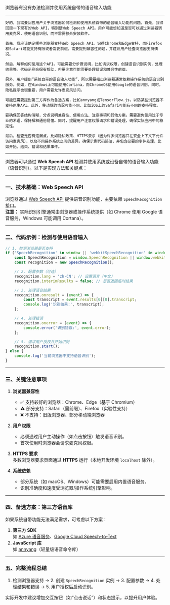 
浏览器有没有办法检测并使用系统自带的语音输入功能

---

```
好的，我需要回答用户关于浏览器如何检测和使用系统自带的语音输入功能的问题。首先，我得回顾一下现有的Web API，特别是Web Speech API。用户可能想知道是否可以通过浏览器调用麦克风，使用语音识别，而不需要额外安装软件。

首先，我应该确定哪些浏览器支持Web Speech API。记得Chrome和Edge支持，而Firefox和Safari可能支持有限或者需要前缀。需要提到兼容性问题，并建议用户检查浏览器支持情况。

然后，解释如何使用这个API。可能需要分步骤说明，比如请求权限，创建语音识别实例，处理结果等。代码示例会很有帮助，但要注意可能需要处理错误和兼容性前缀。

另外，用户提到“系统自带的语音输入功能”，所以需要指出浏览器通常依赖操作系统的语音识别服务。例如，在Windows上可能使用Cortana，而ChromeOS使用Google的语音识别。同时，隐私提示也很重要，用户需要允许麦克风访问。

可能还需要提到第三方库作为备选方案，比如annyang或TensorFlow.js，以防某些浏览器不支持原生API。此外，移动端的情况可能不同，比如iOS上的Safari可能有不同的支持程度。

要确保回答结构清晰，分点说明兼容性、使用方法、注意事项和其他方案。需要避免使用过于专业的术语，保持解释通俗易懂。同时，提醒用户注意权限请求和错误处理，确保实际应用中的稳定性。

最后，检查是否有遗漏点，比如隐私政策、HTTPS要求（因为许多浏览器只在安全上下文下允许访问麦克风），以及不同操作系统之间的差异。确保示例代码简洁，并包含必要的事件处理，比如开始、结束、错误和结果事件。
```

---

浏览器可以通过 **Web Speech API** 检测并使用系统或设备自带的语音输入功能（语音识别）。以下是实现方法和关键点：

---

### 一、技术基础：Web Speech API
浏览器通过 [Web Speech API](https://developer.mozilla.org/en-US/docs/Web/API/Web_Speech_API) 提供语音识别功能，主要依赖 `SpeechRecognition` 接口。  
**注意：** 实际识别引擎通常由浏览器或操作系统提供（如 Chrome 使用 Google 语音服务，Windows 可能调用 Cortana）。

---

### 二、代码示例：检测与使用语音输入
```javascript
// 1. 检测浏览器是否支持
if ('SpeechRecognition' in window || 'webkitSpeechRecognition' in window) {
    const SpeechRecognition = window.SpeechRecognition || window.webkitSpeechRecognition;
    const recognition = new SpeechRecognition();

    // 2. 配置参数（可选）
    recognition.lang = 'zh-CN'; // 设置语言（中文）
    recognition.interimResults = false; // 是否返回临时结果

    // 3. 处理语音结果
    recognition.onresult = (event) => {
        const transcript = event.results[0][0].transcript;
        console.log('识别结果:', transcript);
    };

    // 4. 处理错误
    recognition.onerror = (event) => {
        console.error('识别错误:', event.error);
    };

    // 5. 请求用户授权并开始识别
    recognition.start();
} else {
    console.log('当前浏览器不支持语音识别');
}
```

---

### 三、关键注意事项
1. **浏览器兼容性**  
   - ✅ 支持较好的浏览器：Chrome、Edge（基于 Chromium）  
   - ⚠️ 部分支持：Safari（需前缀）、Firefox（实验性支持）  
   - ❌ 不支持：旧版浏览器、部分移动端浏览器

2. **用户权限**  
   - 必须通过用户主动操作（如点击按钮）触发语音识别。  
   - 首次使用时浏览器会请求麦克风权限。

3. **HTTPS 要求**  
   多数浏览器要求页面通过 **HTTPS** 运行（本地开发环境 `localhost` 除外）。

4. **系统依赖**  
   - 部分系统（如 macOS、Windows）可能需要启用内置语音服务。  
   - 识别准确度和速度受浏览器/操作系统引擎影响。

---

### 四、备选方案：第三方语音库
如果系统自带功能无法满足需求，可考虑以下方案：
1. **第三方 SDK**  
   如 [Azure 语音服务](https://azure.microsoft.com/zh-cn/services/cognitive-services/speech-services/)、[Google Cloud Speech-to-Text](https://cloud.google.com/speech-to-text)
2. **JavaScript 库**  
   如 [annyang](https://www.talater.com/annyang/)（轻量级语音命令库）

---

### 五、完整流程总结
1. 检测浏览器支持 → 2. 创建 `SpeechRecognition` 实例 → 3. 配置参数 → 4. 处理结果和错误 → 5. 用户授权后启动识别。

实际开发中建议增加交互按钮（如“点击说话”）和状态提示，以提升用户体验。

